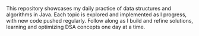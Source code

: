 This repository showcases my daily practice of data structures and algorithms in Java.
Each topic is explored and implemented as I progress, with new code pushed regularly. 
Follow along as I build and refine solutions, learning and optimizing DSA concepts one day at a time.
